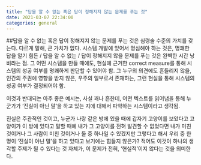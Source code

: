 ```yaml
---
title: "답을 알 수 없는 혹은 답이 정해지지 않는 문제를 푸는 것"
date: 2021-03-07 22:34:00
categories: general
---
```


##답을 알 수 없는 혹은 답이 정해지지 않는 문제를 푸는 것은 심령술 수준의 가치를 갖는다.
다르게 말해, 큰 가치가 없다. 시스템 개발에 있어서 명심해야 하는 것은, 명쾌한 답을 알기 힘든 / 답을 알 수 없는 / 답이 정해지지 않을 문제를 푸는 것은 완벽한 시간 낭비라는 점. 그 어떤 시스템을 만들 때에도, 현실에 근거한 correct measure를 통해 시스템의 성공 여부를 명쾌하게 판단할 수 있어야 함. 그 누구의 의견에도 흔들리지 않을, 인간의 주권에 영향을 받지 않은, 우주의 일부로서 존재하는, 그런 현실을 통해 시스템의 성공 여부가 결정되어야 함.

이것과 반대되는 아주 좋은 예시는, 사실 꽤나 흔한데, 어떤 텍스트를 읽어냄을 통해 누군가가 ‘진실이 아닌 말’을 하고 있는 지에 대해서 파악하는 시스템이라고 생각됨.

진실은 주관적인 것이고, 누군가 나랑 같은 방에 있을 때에 갑자기 고양이를 보았다고 고양이가 이 방에 있다고 말할 때에 내가 그 고양이를 전혀 발견할 수 없었다면 내가 미친 것이거나 그 사람이 미친 것이거나 둘 중 하나일 수 있겠지만 그렇다고 해서 우리 중 한 명이 ‘진실이 아닌 말’을 하고 있다고 보기에는 힘들지 않은가? 적어도 이것이 하나의 생각할 주제가 될 수 있다는 것 자체가, 이 문제가 전혀, ‘현실적’이지 않다는 것을 의미한다.


